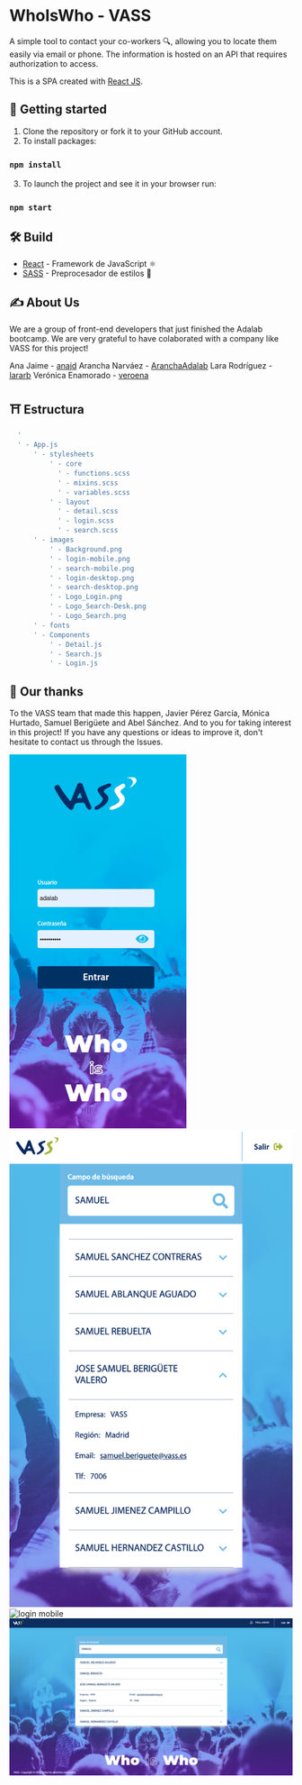 # WhoIsWho - VASS

A simple tool to contact your co-workers 🔍, allowing you to locate them easily via email or phone. The information is hosted on an API that requires authorization to access. 

This is a SPA created with [React JS](https://github.com/facebook/create-react-app).

## 🚀 Getting started

1. Clone the repository or fork it to your GitHub account.
2. To install packages:
  ### `npm install`
3. To launch the project and see it in your browser run: 
  ### `npm start`

## 🛠 Build
* [React](https://reactjs.org/) - Framework de JavaScript  ⚛︎
* [SASS](https://sass-lang.com/) - Preprocesador de estilos  🎨

## ✍️ About Us
We are a group of front-end developers that just finished the Adalab bootcamp. We are very grateful to have colaborated with a company like VASS for this project!

Ana Jaime - [anajd](https://github.com/anajd)
Arancha Narváez - [AranchaAdalab](https://github.com/AranchaAdalab)
Lara Rodríguez - [lararb](https://github.com/lararb)
Verónica Enamorado - [veroena](https://github.com/veroena)

## ⛩  Estructura

``` Index.js
  '
  ' - App.js
      ' - stylesheets
          ' - core
            ' - functions.scss
            ' - mixins.scss
            ' - variables.scss
          ' - layout
            ' - detail.scss
            ' - login.scss
            ' - search.scss
      ' - images
          ' - Background.png
          ' - login-mobile.png
          ' - search-mobile.png
          ' - login-desktop.png
          ' - search-desktop.png
          ' - Logo_Login.png
          ' - Logo_Search-Desk.png
          ' - Logo_Search.png
      ' - fonts
      ' - Components
          ' - Detail.js
          ' - Search.js
          ' - Login.js
```

## 🎁 Our thanks
To the VASS team that made this happen, Javier Pérez García, Mónica Hurtado, Samuel Berigüete and Abel Sánchez.
And to you for taking interest in this project! If you have any questions or ideas to improve it, don't hesitate to contact us through the Issues. 

![login mobile](src/images/login-mobile.png)
![login mobile](src/images/search-mobile.png)
![login mobile](src/images/login-desktop.png)
![login mobile](src/images/search-desktop.png)
